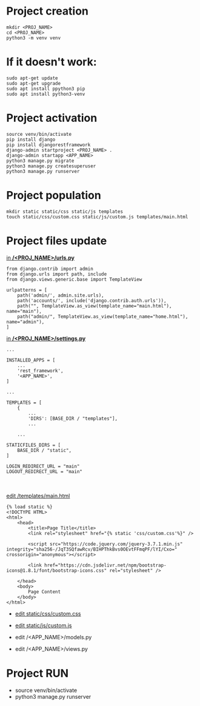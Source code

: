 

#   Project creation

    mkdir <PROJ_NAME>
    cd <PROJ_NAME>
    python3 -m venv venv


#   If it doesn't work:

    sudo apt-get update
    sudo apt-get upgrade
    sudo apt install ppython3 pip
    sudo apt install python3-venv

#   Project activation

    source venv/bin/activate
    pip install django
    pip install djangorestframework
    django-admin startproject <PROJ_NAME> .
    django-admin startapp <APP_NAME>
    python3 manage.py migrate
    python3 manage.py createsuperuser
    python3 manage.py runserver

#   Project population

    mkdir static static/css static/js templates
    touch static/css/custom.css static/js/custom.js templates/main.html

#   Project files update

<u>in <strong>/<PROJ_NAME>/urls.py</strong></u>

    from django.contrib import admin
    from django.urls import path, include
    from django.views.generic.base import TemplateView

    urlpatterns = [
        path('admin/', admin.site.urls),
        path('accounts/', include('django.contrib.auth.urls')),
        path("", TemplateView.as_view(template_name="main.html"), name="main"),
        path("admin/", TemplateView.as_view(template_name="home.html"), name="admin"),
    ]

<u>in <strong>/<PROJ_NAME>/settings.py</strong></u>

    ...

    INSTALLED_APPS = [
        ...
        'rest_framework',
        '<APP_NAME>',
    ]

    ...

    TEMPLATES = [
        {   
            ...
            'DIRS': [BASE_DIR / "templates"],
            ...

        ...

    STATICFILES_DIRS = [
        BASE_DIR / "static",
    ]

    LOGIN_REDIRECT_URL = "main"
    LOGOUT_REDIRECT_URL = "main"

<br /><br /><u>edit /templates/main.html </u>

    {% load static %}
    <!DOCTYPE HTML>
    <html>
        <head>
            <title>Page Title</title>
            <link rel="stylesheet" href="{% static 'css/custom.css'%}" />

            <script src="https://code.jquery.com/jquery-3.7.1.min.js" integrity="sha256-/JqT3SQfawRcv/BIHPThkBvs0OEvtFFmqPF/lYI/Cxo=" crossorigin="anonymous"></script>
            
            <link href="https://cdn.jsdelivr.net/npm/bootstrap-icons@1.8.1/font/bootstrap-icons.css" rel="stylesheet" />
            
        </head>
        <body>
            Page Content
        </body>
    </html>

<script src="{% static 'js/custom.js'%}"></script>

- <u>edit static/css/custom.css</u>
- <u>edit static/js/custom.js</u>

- edit /<APP_NAME>/models.py
- edit /<APP_NAME>/views.py



#   Project RUN

- source venv/bin/activate
- python3 manage.py runserver
